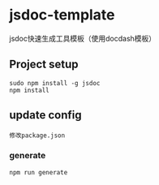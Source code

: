 # jsdoc-template
jsdoc快速生成工具模板（使用docdash模板）

## Project setup
```
sudo npm install -g jsdoc
npm install
```

## update config
```
修改package.json
```

### generate
```
npm run generate
```
